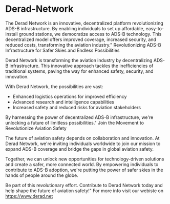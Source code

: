 # Derad-Network
The Derad Network is an innovative, decentralized platform revolutionizing ADS-B infrastructure. By enabling individuals to set up affordable, easy-to-install ground stations, we democratize access to ADS-B technology. This decentralized model offers improved coverage, increased security, and reduced costs, transforming the aviation industry."
Revolutionizing ADS-B Infrastructure for Safer Skies and Endless Possibilities

Derad Network is transforming the aviation industry by decentralizing ADS-B infrastructure. This innovative approach tackles the inefficiencies of traditional systems, paving the way for enhanced safety, security, and innovation.

With Derad Network, the possibilities are vast:

- Enhanced logistics operations for improved efficiency
- Advanced research and intelligence capabilities
- Increased safety and reduced risks for aviation stakeholders

By harnessing the power of decentralized ADS-B infrastructure, we're unlocking a future of limitless possibilities."
Join the Movement to Revolutionize Aviation Safety

The future of aviation safety depends on collaboration and innovation. At Derad Network, we're inviting individuals worldwide to join our mission to expand ADS-B coverage and bridge the gaps in global aviation safety.

Together, we can unlock new opportunities for technology-driven solutions and create a safer, more connected world. By empowering individuals to contribute to ADS-B adoption, we're putting the power of safer skies in the hands of people around the globe.

Be part of this revolutionary effort. Contribute to Derad Network today and help shape the future of aviation safety!"
For more info visit our webiste on https://www.derad.net

